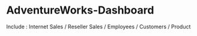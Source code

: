 # AdventureWorks-Dashboard
Include : Internet Sales / Reseller Sales / Employees / Customers / Product
